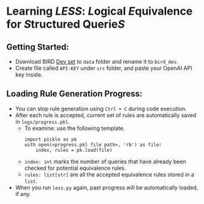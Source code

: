 # Learning *LESS*: *L*ogical *E*quivalence for *S*tructured Querie*S*

## Getting Started:
- Download BIRD [Dev set](https://bird-bench.oss-cn-beijing.aliyuncs.com/dev.zip) to `data` folder and rename it to `bird_dev`.
- Create file called `API-KEY` under `src` folder, and paste your OpenAI API key inside.

## Loading Rule Generation Progress:
- You can stop rule generation using `Ctrl + C` during code execution.
- After each rule is accepted, current set of rules are automatically saved in `logs/progress.pkl`.
  - To examine: use the following template. 
    ```
    import pickle as pk
    with open(<progress.pkl file path>, 'rb') as file:
        index, rules = pk.load(file)
    ```
  - `index: int` marks the number of queries that have already been checked for potential equivalence rules.
  - `rules: list[str]` are all the accepted equivalence rules stored in a `list`.
- When you run `less.py` again, past progress will be automatically loaded, if any.